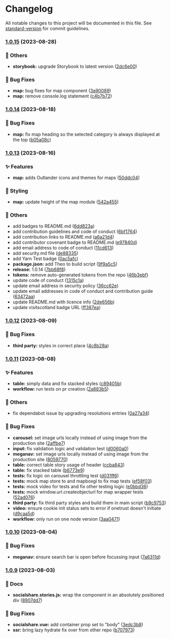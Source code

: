 # Changelog

All notable changes to this project will be documented in this file. See [standard-version](https://github.com/conventional-changelog/standard-version) for commit guidelines.

### [1.0.15](https://github.com/visitscotland/vs-component-library/compare/v1.0.14...v1.0.15) (2023-08-28)


### 🔖 Others

* **storybook:** upgrade Storybook to latest version ([2dc6e00](https://github.com/visitscotland/vs-component-library/commit/2dc6e00231e445c78ced57239fbe5028a71614f3))


### 🐛 Bug Fixes

* **map:** bug fixes for map component ([3a90089](https://github.com/visitscotland/vs-component-library/commit/3a9008905564c2b7f2d88e9010b6d4bbbb155795))
* **map:** remove console.log statement ([c4b7b72](https://github.com/visitscotland/vs-component-library/commit/c4b7b724f33da1989346a163775bf4e6c76d15ba))

### [1.0.14](https://github.com/visitscotland/vs-component-library/compare/v1.0.13...v1.0.14) (2023-08-18)


### 🐛 Bug Fixes

* **map:** fix map heading so the selected category is always displayed at the top ([b05a08c](https://github.com/visitscotland/vs-component-library/commit/b05a08c4e148294bc39e84bae7d99695bb8dc746))

### [1.0.13](https://github.com/visitscotland/vs-component-library/compare/v1.0.12...v1.0.13) (2023-08-16)


### ✨ Features

* **map:** adds Outlander icons and themes for maps ([50ddc04](https://github.com/visitscotland/vs-component-library/commit/50ddc046c093cbfd75fe6c72b694a1e89ad1c609))


### 🎨 Styling

* **map:** update height of the map module ([542a455](https://github.com/visitscotland/vs-component-library/commit/542a45506725f2afadd78367ef80a774c5fbe7db))


### 🔖 Others

* add badges to README.md ([6dd823a](https://github.com/visitscotland/vs-component-library/commit/6dd823a8caefd786c528242fcd93700b5251b5c7))
* add contribution guidelines and code of conduct ([6bf1764](https://github.com/visitscotland/vs-component-library/commit/6bf176469a094c509bbe1716968d349de8e1f177))
* add contribution links to README.md ([a6a21d4](https://github.com/visitscotland/vs-component-library/commit/a6a21d4b13612571a65459fef3c703d45fe8a8da))
* add contributor covenant badge to README.md ([e97840d](https://github.com/visitscotland/vs-component-library/commit/e97840df67affd041a0883c62262af2d643043a3))
* add email address to code of conduct ([11cd613](https://github.com/visitscotland/vs-component-library/commit/11cd613f4cbc5ff530c1e36622aad2f622e9290d))
* add security.md file ([de88335](https://github.com/visitscotland/vs-component-library/commit/de88335429593053aac434dcba232f35a022e0f0))
* add Yarn Test badge ([0ac5afc](https://github.com/visitscotland/vs-component-library/commit/0ac5afcd2e142cdb5f4dee9d97b023c132cfaf19))
* **package.json:** add Theo to build script ([9f9a5c5](https://github.com/visitscotland/vs-component-library/commit/9f9a5c59b036638c839f61241f5108981c55d96e))
* **release:** 1.0.14 ([7bb68f8](https://github.com/visitscotland/vs-component-library/commit/7bb68f801aca6ce8661a778d8c095cf79603d65b))
* **tokens:** remove auto-generated tokens from the repo ([46b3ebf](https://github.com/visitscotland/vs-component-library/commit/46b3ebf5b46e0d6e9fd1d5488d245318bfa60812))
* update code of conduct ([1315c1a](https://github.com/visitscotland/vs-component-library/commit/1315c1a1a6d652909feb80bbede34df973d41338))
* update email address in security policy ([36cc62e](https://github.com/visitscotland/vs-component-library/commit/36cc62e179b61f0e08aa899391e0fce98a320cdb))
* update email addresses in code of conduct and contribution guide ([63472aa](https://github.com/visitscotland/vs-component-library/commit/63472aa0049045441e315aa81b4ad78358f278a6))
* update README.md with licence info ([2de656b](https://github.com/visitscotland/vs-component-library/commit/2de656b121d4b8c0aeb3dd535729eac4adcd88dd))
* update visitscotland badge URL ([ff387ea](https://github.com/visitscotland/vs-component-library/commit/ff387ea11bc8df7d9602b2f470d5b020cd990091))

### [1.0.12](https://github.com/visitscotland/vs-component-library/compare/v1.0.11...v1.0.12) (2023-08-09)


### 🐛 Bug Fixes

* **third party:** styles in correct place ([4c8b28a](https://github.com/visitscotland/vs-component-library/commit/4c8b28ab004dedd928ffba5cc981a1c50d0324ce))

### [1.0.11](https://github.com/visitscotland/vs-component-library/compare/v1.0.10...v1.0.11) (2023-08-08)


### ✨ Features

* **table:** simply data and fix stacked styles ([c89405b](https://github.com/visitscotland/vs-component-library/commit/c89405b14a0ac65db141fe12cda275660f6e3f98))
* **workflow:** run tests on pr creation ([2a883b5](https://github.com/visitscotland/vs-component-library/commit/2a883b5e80bef222fe0309f64e5c3eec46f12f84))


### 🔖 Others

* fix dependabot issue by upgrading resolutions entries ([0a27a34](https://github.com/visitscotland/vs-component-library/commit/0a27a34f2b409fb0ac1017fa25641dae9d2f6995))


### 🐛 Bug Fixes

* **carousel:** set image urls locally instead of using image from the production site ([2affbe7](https://github.com/visitscotland/vs-component-library/commit/2affbe77e390d8404901d500b0d760c7d7881423))
* **input:** fix validation logic and validation test ([d0060a0](https://github.com/visitscotland/vs-component-library/commit/d0060a0203621e2140341dfc1c63824c2117247b))
* **meganav:** set image urls locally instead of using image from the production site ([8059770](https://github.com/visitscotland/vs-component-library/commit/80597705e68df64844b7e7d117f036e01f3bc9f3))
* **table:** correct table story usage of header ([ccba843](https://github.com/visitscotland/vs-component-library/commit/ccba84309184ce2dd721f7312b176366ad3e0bfa))
* **table:** fix stacked table ([b6773e9](https://github.com/visitscotland/vs-component-library/commit/b6773e915e0ab9cae47f02c3e15d3fecbc0d80d4))
* **tests:** fix logic on carousel throttling test ([d031ff6](https://github.com/visitscotland/vs-component-library/commit/d031ff6481a9ff860e2d2bc5770781af014304d2))
* **tests:** mock map store to and mapboxgl to fix map tests ([ef58f03](https://github.com/visitscotland/vs-component-library/commit/ef58f037d25c364f6bf52f93072747966e064c9c))
* **tests:** mock video for tests and fix other testing logic ([e0bbd36](https://github.com/visitscotland/vs-component-library/commit/e0bbd36c5c76763e6ca691d5829a573bf0262271))
* **tests:** mock window.url.createobjecturl for map wrapper tests ([52ad076](https://github.com/visitscotland/vs-component-library/commit/52ad0764a695424f533537dc2dcf17b18da32990))
* **third party:** fix third party styles and build them in main script ([b9c9753](https://github.com/visitscotland/vs-component-library/commit/b9c97537e50197371f05336126d8f64bc601239f))
* **video:** ensure cookie init status sets to error if onetrust doesn't initiate ([d9caa5d](https://github.com/visitscotland/vs-component-library/commit/d9caa5d30b160232296e3b8e46f264819ca94db3))
* **workflow:** only run on one node version ([3aa0471](https://github.com/visitscotland/vs-component-library/commit/3aa04710e0ff90814f796b1a8b853b38c1338052))

### [1.0.10](https://github.com/visitscotland/vs-component-library/compare/v1.0.9...v1.0.10) (2023-08-04)


### 🐛 Bug Fixes

* **meganav:** ensure search bar is open before focussing input ([7a6311d](https://github.com/visitscotland/vs-component-library/commit/7a6311d478e017c5d7a32894afec9cd88f8b57b6))

### [1.0.9](https://github.com/visitscotland/vs-component-library/compare/v1.0.8...v1.0.9) (2023-08-03)


### 📝 Docs

* **socialshare.stories.js:** wrap the component in an absolutely positioned div ([8907dd7](https://github.com/visitscotland/vs-component-library/commit/8907dd735a3b421e7c26a004597c528d6b737505))


### 🐛 Bug Fixes

* **socialshare.vue:** add container prop set to "body" ([3edc3b8](https://github.com/visitscotland/vs-component-library/commit/3edc3b84932f3b19969caa39a329af71316852b1))
* **ssr:** bring lazy hydrate fix over from other repo ([b707973](https://github.com/visitscotland/vs-component-library/commit/b707973d90ea9212eed71ca30b550c3a1fd1fde8))
